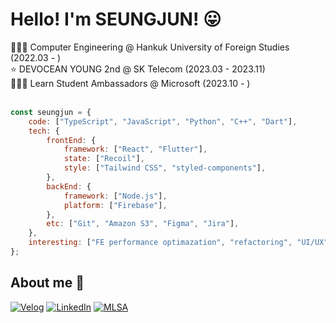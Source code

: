 <!-- <div align = center>
  <img src="https://capsule-render.vercel.app/api?type=waving&color=gradient&height=300&section=header&text=SEUNGJUN&fontSize=90&descAlign=50&animation=fadeIn"/>
</div> -->

<div align = left>
  <h1> Hello! I'm SEUNGJUN! 😛 </h1>
</div>

<div align = left>
  👨🏻‍🎓 Computer Engineering @ Hankuk University of Foreign Studies (2022.03 - ) <br />
  ⭐️ DEVOCEAN YOUNG 2nd @ SK Telecom (2023.03 - 2023.11) <br />
  👨🏻‍💻 Learn Student Ambassadors @ Microsoft (2023.10 - )
</div>



<div align = left>
  <br />
  
  ```javascript
  const seungjun = {
      code: ["TypeScript", "JavaScript", "Python", "C++", "Dart"],
      tech: {
          frontEnd: {
              framework: ["React", "Flutter"],
              state: ["Recoil"],
              style: ["Tailwind CSS", "styled-components"],
          },
          backEnd: {
              framework: ["Node.js"],
              platform: ["Firebase"],
          },
          etc: ["Git", "Amazon S3", "Figma", "Jira"],
      },
      interesting: ["FE performance optimazation", "refactoring", "UI/UX", "Microsoft Azure"],
  };
  ```
  
</div>

<div align = left>
  <h2> About me 🐶 </h2>

  [![Velog](https://img.shields.io/badge/Velog-20C997?style=flat-square&logo=Velog&logoColor=white)](https://velog.io/@jsj9620)
  [![LinkedIn](https://img.shields.io/badge/LinkedIn-0A66C2?style=flat-square&logo=LinkedIn&logoColor=white)](https://www.linkedin.com/in/seungjun-dev/)
  [![MLSA](https://img.shields.io/badge/MLSA-5E5E5E?style=flat-square&logo=Microsoft&logoColor=white)](https://mvp.microsoft.com/ko-KR/studentambassadors/profile/8e0fea51-671e-4495-9a9f-a1afef699206)
  

</div>



  
